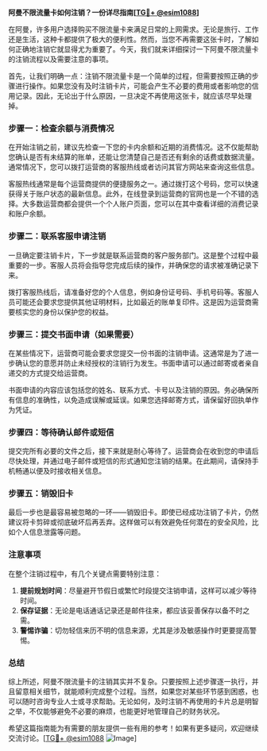 **阿曼不限流量卡如何注销？一份详尽指南[[TG💪+ @esim1088](https://t.me/s/esim1088)]**

在阿曼，许多用户选择购买不限流量卡来满足日常的上网需求。无论是旅行、工作还是生活，这种卡都提供了极大的便利性。然而，当您不再需要这张卡时，了解如何正确地注销它就显得尤为重要了。今天，我们就来详细探讨一下阿曼不限流量卡的注销流程以及需要注意的事项。

首先，让我们明确一点：注销不限流量卡是一个简单的过程，但需要按照正确的步骤进行操作。如果您没有及时注销卡片，可能会产生不必要的费用或者影响您的信用记录。因此，无论出于什么原因，一旦决定不再使用这张卡，就应该尽早处理掉。

### 步骤一：检查余额与消费情况

在开始注销之前，建议先检查一下您的卡内余额和近期的消费情况。这不仅能帮助您确认是否有未结算的账单，还能让您清楚自己是否还有剩余的话费或数据流量。通常情况下，您可以拨打运营商的客服热线或者访问其官方网站来查询这些信息。

客服热线通常是每个运营商提供的便捷服务之一。通过拨打这个号码，您可以快速获得关于账户状态的最新信息。此外，在线登录到运营商的官网也是一个不错的选择。大多数运营商都会提供一个个人账户页面，您可以在其中查看详细的消费记录和账户余额。

### 步骤二：联系客服申请注销

一旦确定要注销卡片，下一步就是联系运营商的客户服务部门。这是整个过程中最重要的一步。客服人员将会指导您完成后续的操作，并确保您的请求被准确记录下来。

拨打客服热线后，请准备好您的个人信息，例如身份证号码、手机号码等。客服人员可能还会要求您提供其他证明材料，比如最近的账单复印件。这是因为运营商需要核实您的身份以保护您的权益。

### 步骤三：提交书面申请（如果需要）

在某些情况下，运营商可能会要求您提交一份书面的注销申请。这通常是为了进一步确认您的意愿并防止未经授权的注销行为发生。书面申请可以通过邮寄或者亲自递交的方式提交给运营商。

书面申请的内容应该包括您的姓名、联系方式、卡号以及注销的原因。务必确保所有信息的准确性，以免造成误解或延误。如果您选择邮寄方式，请保留好回执单作为凭证。

### 步骤四：等待确认邮件或短信

提交完所有必要的文件之后，接下来就是耐心等待了。运营商会在收到您的申请后尽快处理，并通过电子邮件或短信的形式通知您注销的结果。在此期间，请保持手机畅通以便及时接收相关信息。

### 步骤五：销毁旧卡

最后一步也是最容易被忽略的一环——销毁旧卡。即使已经成功注销了卡片，仍然建议将卡剪碎或彻底破坏后再丢弃。这样做可以有效避免任何潜在的安全风险，比如个人信息泄露等问题。

### 注意事项

在整个注销过程中，有几个关键点需要特别注意：

1. **提前规划时间**：尽量避开节假日或繁忙时段提交注销申请，这样可以减少等待时间。
2. **保存证据**：无论是电话通话记录还是邮件往来，都应该妥善保存以备不时之需。
3. **警惕诈骗**：切勿轻信来历不明的信息来源，尤其是涉及敏感操作时更要提高警惕。

### 总结

综上所述，阿曼不限流量卡的注销其实并不复杂。只要按照上述步骤逐一执行，并且留意相关细节，就能顺利完成整个过程。当然，如果您对某些环节感到困惑，也可以随时咨询专业人士或寻求帮助。无论如何，及时注销不再使用的卡片总是明智之举，不仅能够避免不必要的麻烦，也能更好地管理自己的财务状况。

希望这篇指南能为有需要的朋友提供一些有用的参考！如果有更多疑问，欢迎继续交流讨论。[[TG💪+ @esim1088](https://t.me/s/esim1088) ![Image](https://i.postimg.cc/4NQfJmqS/Snipaste-2025-05-13-00-14-12.png)]